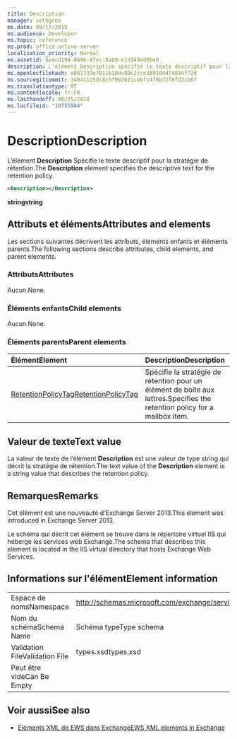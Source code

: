 ```yaml
---
title: Description
manager: sethgros
ms.date: 09/17/2015
ms.audience: Developer
ms.topic: reference
ms.prod: office-online-server
localization_priority: Normal
ms.assetid: 6e4cd194-0696-4fec-8ab0-e1d349ed0be0
description: L’élément Description spécifie le texte descriptif pour la stratégie de rétention.
ms.openlocfilehash: e001733e7011610dc09c2cce389104d74894772d
ms.sourcegitcommit: 34041125dc8c5f993b21cebfc4f8b72f0fd2cb6f
ms.translationtype: MT
ms.contentlocale: fr-FR
ms.lasthandoff: 06/25/2018
ms.locfileid: "19755904"
---
```

# <a name="description"></a><span data-ttu-id="bb2d8-103">Description</span><span class="sxs-lookup"><span data-stu-id="bb2d8-103">Description</span></span>

<span data-ttu-id="bb2d8-104">L’élément **Description** Spécifie le texte descriptif pour la stratégie de rétention.</span><span class="sxs-lookup"><span data-stu-id="bb2d8-104">The **Description** element specifies the descriptive text for the retention policy.</span></span> 
  
```XML
<Description></Description>
```

 <span data-ttu-id="bb2d8-105">**string**</span><span class="sxs-lookup"><span data-stu-id="bb2d8-105">**string**</span></span>
## <a name="attributes-and-elements"></a><span data-ttu-id="bb2d8-106">Attributs et éléments</span><span class="sxs-lookup"><span data-stu-id="bb2d8-106">Attributes and elements</span></span>

<span data-ttu-id="bb2d8-107">Les sections suivantes décrivent les attributs, éléments enfants et éléments parents.</span><span class="sxs-lookup"><span data-stu-id="bb2d8-107">The following sections describe attributes, child elements, and parent elements.</span></span>
  
### <a name="attributes"></a><span data-ttu-id="bb2d8-108">Attributs</span><span class="sxs-lookup"><span data-stu-id="bb2d8-108">Attributes</span></span>

<span data-ttu-id="bb2d8-109">Aucun.</span><span class="sxs-lookup"><span data-stu-id="bb2d8-109">None.</span></span>
  
### <a name="child-elements"></a><span data-ttu-id="bb2d8-110">Éléments enfants</span><span class="sxs-lookup"><span data-stu-id="bb2d8-110">Child elements</span></span>

<span data-ttu-id="bb2d8-111">Aucun.</span><span class="sxs-lookup"><span data-stu-id="bb2d8-111">None.</span></span>
  
### <a name="parent-elements"></a><span data-ttu-id="bb2d8-112">Éléments parents</span><span class="sxs-lookup"><span data-stu-id="bb2d8-112">Parent elements</span></span>

|<span data-ttu-id="bb2d8-113">**Élément**</span><span class="sxs-lookup"><span data-stu-id="bb2d8-113">**Element**</span></span>|<span data-ttu-id="bb2d8-114">**Description**</span><span class="sxs-lookup"><span data-stu-id="bb2d8-114">**Description**</span></span>|
|:-----|:-----|
|[<span data-ttu-id="bb2d8-115">RetentionPolicyTag</span><span class="sxs-lookup"><span data-stu-id="bb2d8-115">RetentionPolicyTag</span></span>](retentionpolicytag.md) <br/> |<span data-ttu-id="bb2d8-116">Spécifie la stratégie de rétention pour un élément de boîte aux lettres.</span><span class="sxs-lookup"><span data-stu-id="bb2d8-116">Specifies the retention policy for a mailbox item.</span></span>  <br/> |
   
## <a name="text-value"></a><span data-ttu-id="bb2d8-117">Valeur de texte</span><span class="sxs-lookup"><span data-stu-id="bb2d8-117">Text value</span></span>

<span data-ttu-id="bb2d8-118">La valeur de texte de l’élément **Description** est une valeur de type string qui décrit la stratégie de rétention.</span><span class="sxs-lookup"><span data-stu-id="bb2d8-118">The text value of the **Description** element is a string value that describes the retention policy.</span></span> 
  
## <a name="remarks"></a><span data-ttu-id="bb2d8-119">Remarques</span><span class="sxs-lookup"><span data-stu-id="bb2d8-119">Remarks</span></span>

<span data-ttu-id="bb2d8-120">Cet élément est une nouveauté d'Exchange Server 2013.</span><span class="sxs-lookup"><span data-stu-id="bb2d8-120">This element was introduced in Exchange Server 2013.</span></span>
  
<span data-ttu-id="bb2d8-121">Le schéma qui décrit cet élément se trouve dans le répertoire virtuel IIS qui héberge les services web Exchange.</span><span class="sxs-lookup"><span data-stu-id="bb2d8-121">The schema that describes this element is located in the IIS virtual directory that hosts Exchange Web Services.</span></span>
  
## <a name="element-information"></a><span data-ttu-id="bb2d8-122">Informations sur l'élément</span><span class="sxs-lookup"><span data-stu-id="bb2d8-122">Element information</span></span>

|||
|:-----|:-----|
|<span data-ttu-id="bb2d8-123">Espace de noms</span><span class="sxs-lookup"><span data-stu-id="bb2d8-123">Namespace</span></span>  <br/> |http://schemas.microsoft.com/exchange/services/2006/types  <br/> |
|<span data-ttu-id="bb2d8-124">Nom du schéma</span><span class="sxs-lookup"><span data-stu-id="bb2d8-124">Schema Name</span></span>  <br/> |<span data-ttu-id="bb2d8-125">Schéma type</span><span class="sxs-lookup"><span data-stu-id="bb2d8-125">Type schema</span></span>  <br/> |
|<span data-ttu-id="bb2d8-126">Validation File</span><span class="sxs-lookup"><span data-stu-id="bb2d8-126">Validation File</span></span>  <br/> |<span data-ttu-id="bb2d8-127">types.xsd</span><span class="sxs-lookup"><span data-stu-id="bb2d8-127">types.xsd</span></span>  <br/> |
|<span data-ttu-id="bb2d8-128">Peut être vide</span><span class="sxs-lookup"><span data-stu-id="bb2d8-128">Can Be Empty</span></span>  <br/> ||
   
## <a name="see-also"></a><span data-ttu-id="bb2d8-129">Voir aussi</span><span class="sxs-lookup"><span data-stu-id="bb2d8-129">See also</span></span>

- [<span data-ttu-id="bb2d8-130">Éléments XML de EWS dans Exchange</span><span class="sxs-lookup"><span data-stu-id="bb2d8-130">EWS XML elements in Exchange</span></span>](ews-xml-elements-in-exchange.md)

